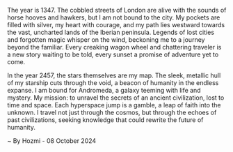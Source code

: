 
The year is 1347.  The cobbled streets of London are alive with the sounds of horse hooves and hawkers, but I am not bound to the city.  My pockets are filled with silver, my heart with courage, and my path lies westward towards the vast, uncharted lands of the Iberian peninsula. Legends of lost cities and forgotten magic whisper on the wind, beckoning me to a journey beyond the familiar. Every creaking wagon wheel and chattering traveler is a new story waiting to be told, every sunset a promise of adventure yet to come.

In the year 2457, the stars themselves are my map. The sleek, metallic hull of my starship cuts through the void, a beacon of humanity in the endless expanse.  I am bound for Andromeda, a galaxy teeming with life and mystery. My mission: to unravel the secrets of an ancient civilization, lost to time and space.  Each hyperspace jump is a gamble, a leap of faith into the unknown. I travel not just through the cosmos, but through the echoes of past civilizations, seeking knowledge that could rewrite the future of humanity.  

~ By Hozmi - 08 October 2024
